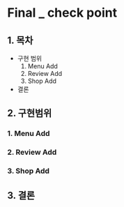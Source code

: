 # Final _ check point

## 1. 목차
 - 구현 범위
   1. Menu Add
   2. Review Add
   3. Shop Add
 - 결론


## 2. 구현범위
### 1. Menu Add

### 2. Review Add

### 3. Shop Add


## 3. 결론



